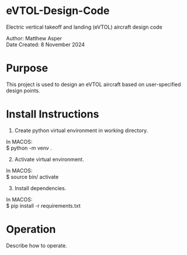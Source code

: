 # eVTOL-Design-Code
Electric vertical takeoff and landing (eVTOL) aircraft design code

Author: Matthew Asper \
Date Created: 8 November 2024

# Purpose
This project is used to design an eVTOL aircraft based on user-specified design points.

# Install Instructions
1. Create python virtual environment in working directory.

In MACOS:\
$ python -m venv .

2. Activate virtual environment.

In MACOS:\
$ source bin/ activate

3. Install dependencies.

In MACOS:\
$ pip install -r requirements.txt


# Operation
Describe how to operate.

